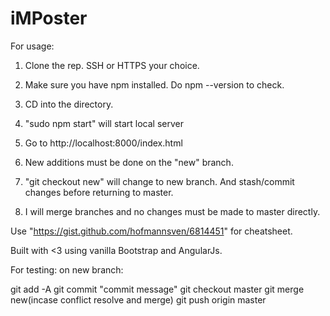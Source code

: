 iMPoster
============

For usage:

1. Clone the rep. SSH or HTTPS your choice.

2. Make sure you have npm installed. Do npm --version to check.

3. CD into the directory.

4. "sudo npm start" will start local server

5. Go to http://localhost:8000/index.html

6. New additions must be done on the "new" branch. 

7. "git checkout new" will change to new branch. And stash/commit changes before returning to master.

8. I will merge branches and no changes must be made to master directly.

Use "https://gist.github.com/hofmannsven/6814451" for cheatsheet.




Built with <3 using vanilla Bootstrap and AngularJs.




For testing: on new branch:

git add -A
git commit "commit message"
git checkout master
git merge new(incase conflict resolve and merge)
git push origin master